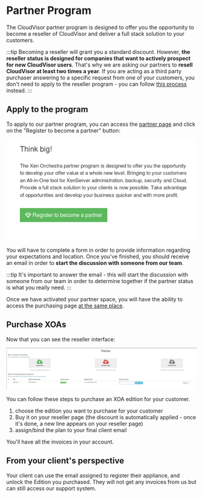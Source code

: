 # Partner Program

The CloudVisor partner program is designed to offer you the opportunity to become a reseller of CloudVisor and deliver a full stack solution to your customers.

:::tip
Becoming a reseller will grant you a standard discount. However, **the reseller status is designed for companies that want to actively prospect for new CloudVisor users**. That's why we are asking our partners to **resell CloudVisor at least two times a year**. If you are acting as a third party purchaser answering to a specific request from one of your customers, you don't need to apply to the reseller program - you can follow [this process](./purchase.md#via-your-purchase-departement) instead.
:::

## Apply to the program

To apply to our partner program, you can access the [partner page](https://xen-orchestra.com/#!/partner) and click on the "Register to become a partner" button:

![](./assets/partner_request.png)

You will have to complete a form in order to provide information regarding your expectations and location. Once you've finished, you should receive an email in order to **start the discussion with someone from our team**.

:::tip
It's important to answer the email - this will start the discussion with someone from our team in order to determine together if the partner status is what you really need.
:::

Once we have activated your partner space, you will have the ability to access the purchasing page [at the same place](https://xen-orchestra.com/#!/partner).

## Purchase XOAs

Now that you can see the reseller interface:

![](./assets/purchasing-process.png)

You can follow these steps to purchase an XOA edition for your customer.

1. choose the edition you want to purchase for your customer
2. Buy it on your reseller page (the discount is automatically applied - once it's done, a new line appears on your reseller page)
3. assign/bind the plan to your final client email

You'll have all the invoices in your account.

## From your client's perspective

Your client can use the email assigned to register their appliance, and unlock the Edition you purchased. They will not get any invoices from us but can still access our support system.
